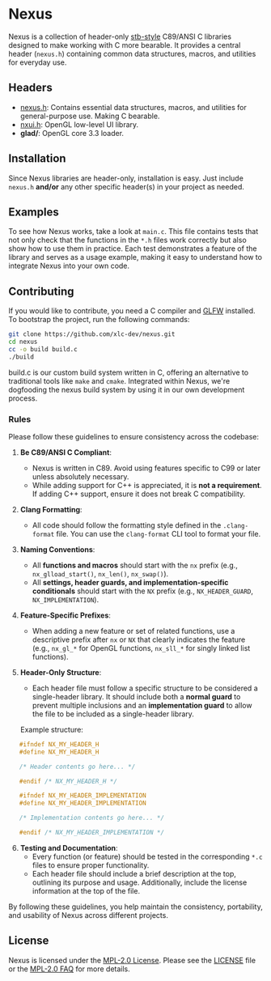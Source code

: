 # Nexus

Nexus is a collection of header-only [stb-style](https://github.com/nothings/stb) C89/ANSI C libraries designed to make working with C more bearable. It provides a central header (`nexus.h`) containing common data structures, macros, and utilities for everyday use.

## Headers

- [nexus.h](nexus.h): Contains essential data structures, macros, and utilities for general-purpose use. Making C bearable.
- [nxui.h](nxui.h): OpenGL low-level UI library.
- **glad/**: OpenGL core 3.3 loader.

## Installation

Since Nexus libraries are header-only, installation is easy. Just include `nexus.h` **and/or** any other specific header(s) in your project as needed.

## Examples

To see how Nexus works, take a look at `main.c`. This file contains tests that not only check that the functions in the `*.h` files work correctly but also show how to use them in practice. Each test demonstrates a feature of the library and serves as a usage example, making it easy to understand how to integrate Nexus into your own code.

## Contributing

If you would like to contribute, you need a C compiler and [GLFW](https://github.com/glfw/glfw) installed. To bootstrap the project, run the following commands:

```bash
git clone https://github.com/xlc-dev/nexus.git
cd nexus
cc -o build build.c
./build
```

build.c is our custom build system written in C, offering an alternative to traditional tools like `make` and `cmake`. Integrated within Nexus, we're dogfooding the nexus build system by using it in our own development process.

### Rules

Please follow these guidelines to ensure consistency across the codebase:

1. **Be C89/ANSI C Compliant**:
   - Nexus is written in C89. Avoid using features specific to C99 or later unless absolutely necessary.
   - While adding support for C++ is appreciated, it is **not a requirement**. If adding C++ support, ensure it does not break C compatibility.

2. **Clang Formatting**:
   - All code should follow the formatting style defined in the `.clang-format` file. You can use the `clang-format` CLI tool to format your file.

3. **Naming Conventions**:
   - All **functions and macros** should start with the `nx` prefix (e.g., `nx_glload_start()`, `nx_len()`, `nx_swap()`).
   - All **settings, header guards, and implementation-specific conditionals** should start with the `NX` prefix (e.g., `NX_HEADER_GUARD`, `NX_IMPLEMENTATION`).

4. **Feature-Specific Prefixes**:
   - When adding a new feature or set of related functions, use a descriptive prefix after `nx` or `NX` that clearly indicates the feature (e.g., `nx_gl_*` for OpenGL functions, `nx_sll_*` for singly linked list functions).

5. **Header-Only Structure**:
   - Each header file must follow a specific structure to be considered a single-header library. It should include both a **normal guard** to prevent multiple inclusions and an **implementation guard** to allow the file to be included as a single-header library.

   Example structure:
```c
   #ifndef NX_MY_HEADER_H
   #define NX_MY_HEADER_H

   /* Header contents go here... */

   #endif /* NX_MY_HEADER_H */

   #ifndef NX_MY_HEADER_IMPLEMENTATION
   #define NX_MY_HEADER_IMPLEMENTATION

   /* Implementation contents go here... */

   #endif /* NX_MY_HEADER_IMPLEMENTATION */
```

6. **Testing and Documentation**:
   - Every function (or feature) should be tested in the corresponding `*.c` files to ensure proper functionality.
   - Each header file should include a brief description at the top, outlining its purpose and usage. Additionally, include the license information at the top of the file.

By following these guidelines, you help maintain the consistency, portability, and usability of Nexus across different projects.

## License

Nexus is licensed under the [MPL-2.0 License](https://www.mozilla.org/en-US/MPL/2.0/). Please see the [LICENSE](LICENSE) file or the [MPL-2.0 FAQ](https://www.mozilla.org/en-US/MPL/2.0/FAQ/) for more details.
